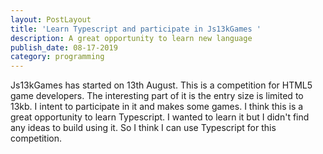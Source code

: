 ```yaml
---
layout: PostLayout
title: 'Learn Typescript and participate in Js13kGames '
description: A great opportunity to learn new language
publish_date: 08-17-2019
category: programming
---
```

Js13kGames has started on 13th August. This is a competition for HTML5 game developers. The interesting part of it is the entry size is limited to 13kb. I intent to participate in it and makes some games. I think this is a great opportunity to learn Typescript. I wanted to learn it but I didn't find any ideas to build using it. So I think I can use Typescript for this competition.

